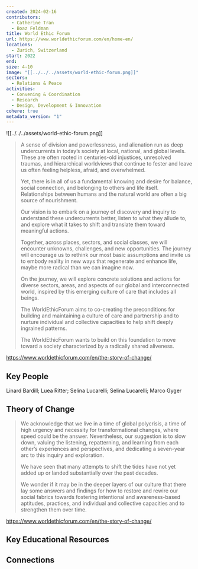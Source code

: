 ```yaml
---
created: 2024-02-16
contributors:
  - Catherine Tran
  - Boaz Feldman
title: World Ethic Forum
url: https://www.worldethicforum.com/en/home-en/
locations:
  - Zurich, Switzerland
start: 2022
end: 
size: 4-10
image: "[[../../../assets/world-ethic-forum.png]]"
sectors:
  - Relations & Peace
activities:
  - Convening & Coordination
  - Research
  - Design, Development & Innovation
cohere: true
metadata_version: "1"
---
```

![[../../../assets/world-ethic-forum.png]]

>A sense of division and powerlessness, and alienation run as deep undercurrents in today’s society at local, national, and global levels. These are often rooted in centuries-old injustices, unresolved traumas, and hierarchical worldviews that continue to fester and leave us often feeling helpless, afraid, and overwhelmed.
>
>Yet, there is in all of us a fundamental knowing and desire for balance, social connection, and belonging to others and life itself. Relationships between humans and the natural world are often a big source of nourishment.
>
>Our vision is to embark on a journey of discovery and inquiry to understand these undercurrents better, listen to what they allude to, and explore what it takes to shift and translate them toward meaningful actions.
>
>Together, across places, sectors, and social classes, we will encounter unknowns, challenges, and new opportunities. The journey will encourage us to rethink our most basic assumptions and invite us to embody reality in new ways that regenerate and enhance life, maybe more radical than we can imagine now.
>
>On the journey, we will explore concrete solutions and actions for diverse sectors, areas, and aspects of our global and interconnected world, inspired by this emerging culture of care that includes all beings.
>
>The WorldEthicForum aims to co-creating the preconditions for building and maintaining a culture of care and partnership and to nurture individual and collective capacities to help shift deeply ingrained patterns.
>
>The WorldEthicForum wants to build on this foundation to move toward a society characterized by a radically shared aliveness.

https://www.worldethicforum.com/en/the-story-of-change/

## Key People

Linard Bardill; Luea Ritter; Selina Lucarelli; Selina Lucarelli; Marco Gyger

## Theory of Change

>We acknowledge that we live in a time of global polycrisis, a time of high urgency and necessity for transformational changes, where speed could be the answer. Nevertheless, our suggestion is to slow down, valuing the listening, repatterning, and learning from each other’s experiences and perspectives, and dedicating a seven-year arc to this inquiry and exploration.
>
>We have seen that many attempts to shift the tides have not yet added up or landed substantially over the past decades.
>
>We wonder if it may be in the deeper layers of our culture that there lay some answers and findings for how to restore and rewire our social fabrics towards fostering intentional and awareness-based aptitudes, practices, and individual and collective capacities and to strengthen them over time.

https://www.worldethicforum.com/en/the-story-of-change/

## Key Educational Resources

## Connections










